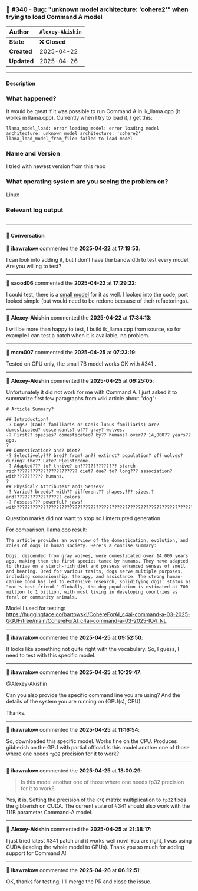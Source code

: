 ### 🐛 [#340](https://github.com/ikawrakow/ik_llama.cpp/issues/340) - Bug: \"unknown model architecture: 'cohere2'\" when trying to load Command A model

| **Author** | `Alexey-Akishin` |
| :--- | :--- |
| **State** | ❌ **Closed** |
| **Created** | 2025-04-22 |
| **Updated** | 2025-04-26 |

---

#### Description

### What happened?

It would be great if it was possible to run Command A in ik_llama.cpp (it works in llama.cpp). Currently when I try to load it, I get this:

```
llama_model_load: error loading model: error loading model architecture: unknown model architecture: 'cohere2'
llama_load_model_from_file: failed to load model
```

### Name and Version

I tried with newest version from this repo

### What operating system are you seeing the problem on?

Linux

### Relevant log output

```shell

```

---

#### 💬 Conversation

👤 **ikawrakow** commented the **2025-04-22** at **17:19:53**:<br>

I can look into adding it, but I don't have the bandwidth to test every model. Are you willing to test?

---

👤 **saood06** commented the **2025-04-22** at **17:29:22**:<br>

I could test, there is a [small model](https://huggingface.co/dranger003/c4ai-command-r7b-12-2024-GGUF) for it as well. I looked into the code, port looked simple (but would need to be redone because of their refactorings).

---

👤 **Alexey-Akishin** commented the **2025-04-22** at **17:34:13**:<br>

I will be more than happy to test, I build ik_llama.cpp from source, so for example I can test a patch when it is available, no problem.

---

👤 **mcm007** commented the **2025-04-25** at **07:23:19**:<br>

Tested on CPU only, the small 7B model works OK with #341 .

---

👤 **Alexey-Akishin** commented the **2025-04-25** at **09:25:05**:<br>

Unfortunately it did not work for me with Command A. I just asked it to summarize first few paragraphs from wiki article about "dog":

```
# Article Summary?

## Introduction?
-? Dogs? (Canis familiaris or Canis lupus familiaris) are? domesticated? descendants? of?? gray? wolves.
-? First?? species? domesticated? by?? humans? over?? 14,000?? years?? ago.
?
## Domestication? and? Diet?
-? Selectively??? bred? from? an?? extinct? population? of? wolves? during? the?? Late? Pleistocene.
-? Adapted??? to? thrive? on?????????????? starch-rich??????????????????????? diet? due? to? long??? association? with?????????? humans.
?
## Physical? Attributes? and? Senses?
-? Varied? breeds? with?? different?? shapes,??? sizes,? and?????????????????? colors.
-? Possess??? powerful? jaws? with????????????????????????????????????????????????????????????????????????????????????????????????????????????????????????????????????????????????????????????????????????????????????????????????????????????????????????????????????????????????????????????????????????????????????????????????????????????????????????????
```

Question marks did not want to stop so I interrupted generation.

For comparison, llama.cpp result:

```
The article provides an overview of the domestication, evolution, and roles of dogs in human society. Here's a concise summary:

Dogs, descended from gray wolves, were domesticated over 14,000 years ago, making them the first species tamed by humans. They have adapted to thrive on a starch-rich diet and possess enhanced senses of smell and hearing. Bred for various traits, dogs serve multiple purposes, including companionship, therapy, and assistance. The strong human-canine bond has led to extensive research, solidifying dogs' status as "man's best friend." Globally, the dog population is estimated at 700 million to 1 billion, with most living in developing countries as feral or community animals.
```

Model I used for testing: https://huggingface.co/bartowski/CohereForAI_c4ai-command-a-03-2025-GGUF/tree/main/CohereForAI_c4ai-command-a-03-2025-IQ4_NL

---

👤 **ikawrakow** commented the **2025-04-25** at **09:52:50**:<br>

It looks like something not quite right with the vocabulary.  So, I guess, I need to test with this specific model.

---

👤 **ikawrakow** commented the **2025-04-25** at **10:29:47**:<br>

@Alexey-Akishin 

Can you also provide the specific command line you are using? And the details of the system you are running on (GPU(s), CPU).

Thanks.

---

👤 **ikawrakow** commented the **2025-04-25** at **11:16:54**:<br>

So, downloaded this specific model. Works fine on the CPU. Produces gibberish on the GPU with partial offload.Is this model another one of those where one needs `fp32` precision for it to work?

---

👤 **ikawrakow** commented the **2025-04-25** at **13:00:29**:<br>

> Is this model another one of those where one needs fp32 precision for it to work?

Yes, it is. Setting the precision of the `K*Q` matrix multiplication to `fp32` fixes the gibberish on CUDA. The current state of #341 should also work with the 111B parameter Command-A model.

---

👤 **Alexey-Akishin** commented the **2025-04-25** at **21:38:17**:<br>

I just tried latest #341 patch and it works well now! You are right, I was using CUDA (loading the whole model to GPUs). Thank you so much for adding support for Command A!

---

👤 **ikawrakow** commented the **2025-04-26** at **06:12:51**:<br>

OK, thanks for testing. I'll merge the PR and close the issue.